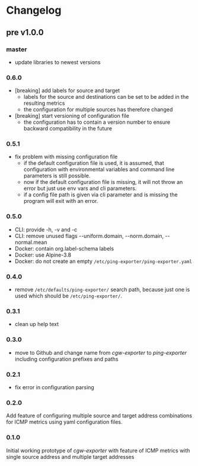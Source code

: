 # Changelog

## pre v1.0.0

### master

* update libraries to newest versions

### 0.6.0

* [breaking] add labels for source and target
  * labels for the source and destinations can be set
    to be added in the resulting metrics
  * the configuration for multiple sources has therefore changed
* [breaking] start versioning of configuration file
  * the configuration has to contain a version number to ensure backward compatibility
    in the future

### 0.5.1

* fix problem with missing configuration file
  * if the default configuration file is used, it is assumed, that
    configuration with environmental variables and command line
    parameters is still possible.
  * now if the default configuration file is missing, it will not throw
    an error but just use env vars and cli parameters.
  * if a config file path is given via cli parameter and is missing
    the program will exit with an error.

### 0.5.0

* CLI: provide -h, -v and -c <config-file>
* CLI: remove unused flags --uniform.domain, --norm.domain, --normal.mean
* Docker: contain org.label-schema labels
* Docker: use Alpine-3.8
* Docker: do not create an empty `/etc/ping-exporter/ping-exporter.yaml`

### 0.4.0

* remove `/etc/defaults/ping-exporter/` search path, because just one
  is used which should be `/etc/ping-exporter/`.

### 0.3.1

* clean up help text

### 0.3.0

* move to Github and change name from *cgw-exporter* to *ping-exporter* including
  configuration prefixes and paths

### 0.2.1

* fix error in configuration parsing

### 0.2.0

Add feature of configuring multiple source and target address combinations for
ICMP metrics using yaml configuration files.

### 0.1.0

Initial working prototype of *cgw-exporter* with feature of ICMP metrics with
single source address and multiple target addresses
